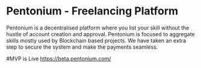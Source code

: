 # Pentonium - Freelancing Platform

Pentonium is a decentralised platform where you list your skill without the hustle of account
creation and approval. Pentonium is focused to aggregate skills mostly used by Blockchain
based projects. We have taken an extra step to secure the system and make the payments
seamless.

#MVP is Live
https://beta.pentonium.com/
